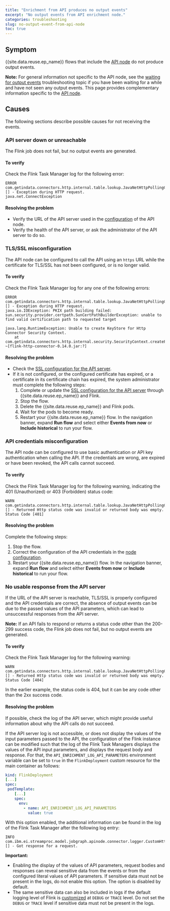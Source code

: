```yaml
---
title: "Enrichment from API produces no output events"
excerpt: "No output events from API enrichment node."
categories: troubleshooting
slug: no-output-event-from-api-node
toc: true
---
```


## Symptom

{{site.data.reuse.ep_name}} flows that include the [API node](../../nodes/enrichmentnode/#enrichment-from-an-api) do not produce output events.

**Note:** For general information not specific to the API node, see the [waiting for output events](../waiting-for-events/) troubleshooting topic if you have been waiting for a while and have not seen any output events. This page provides complementary information specific to the [API node](../../nodes/enrichmentnode/#enrichment-from-an-api).


## Causes

The following sections describe possible causes for not receiving the events.


### API server down or unreachable

The Flink job does not fail, but no output events are generated.

#### To verify

Check the Flink Task Manager log for the following error:

```
ERROR com.getindata.connectors.http.internal.table.lookup.JavaNetHttpPollingClient [] - Exception during HTTP request.
java.net.ConnectException
```

#### Resolving the problem

* Verify the URL of the API server used in the [configuration](../../nodes/enrichmentnode/#configuring-an-api-node) of the API node.
* Verify the health of the API server, or ask the administrator of the API server to do so.


### TLS/SSL misconfiguration

The API node can be configured to call the API using an `https` URL while the certificate for TLS/SSL has not been configured, or is no longer valid.

#### To verify

Check the Flink Task Manager log for any one of the following errors:

```shell
ERROR com.getindata.connectors.http.internal.table.lookup.JavaNetHttpPollingClient [] - Exception during HTTP request.
java.io.IOException: PKIX path building failed: sun.security.provider.certpath.SunCertPathBuilderException: unable to find valid certification path to requested target
```

```shell
java.lang.RuntimeException: Unable to create KeyStore for Http Connector Security Context.
	at com.getindata.connectors.http.internal.security.SecurityContext.createFromKeyStore(SecurityContext.java:95) ~[flink-http-connector-0.14.0.jar:?]
```

#### Resolving the problem

* Check the [SSL configuration for the API server](../../installing/configuring/#configuring-ssl-for-api-server-database-and-schema-registry).
* If it is not configured, or the configured certificate has expired, or a certificate in its certificate chain has expired, the system administrator must complete the following steps:
  1. Complete or update the [SSL configuration for the API server](../../installing/configuring/#configuring-ssl-for-api-server-database-and-schema-registry) through {{site.data.reuse.ep_name}} and Flink.
  1. Stop the flow.
  1. Delete the {{site.data.reuse.ep_name}} and Flink pods.
  1. Wait for the pods to become ready.
  1. Restart your {{site.data.reuse.ep_name}} flow. In the navigation banner, expand **Run flow** and select either **Events from now** or **Include historical** to run your flow.

### API credentials misconfiguration

The API node can be configured to use basic authentication or API key authentication when calling the API. If the credentials are wrong, are expired or have been revoked, the API calls cannot succeed.

#### To verify

Check the Flink Task Manager log for the following warning, indicating the 401 (Unauthorized) or 403 (Forbidden) status code:

```
WARN  com.getindata.connectors.http.internal.table.lookup.JavaNetHttpPollingClient [] - Returned Http status code was invalid or returned body was empty. Status Code [401]
```

#### Resolving the problem

Complete the following steps:
1. Stop the flow.
2. Correct the configuration of the API credentials in the [node configuration](../../nodes/enrichmentnode/#configuring-an-api-node).
6. Restart your {{site.data.reuse.ep_name}} flow. In the navigation banner, expand **Run flow** and select either **Events from now** or **Include historical** to run your flow.


### No usable response from the API server

If the URL of the API server is reachable, TLS/SSL is properly configured and the API credentials are correct, the absence of output events can be due to the passed values of the API parameters, which can lead to unsuccessful responses from the API server.

**Note:** If an API fails to respond or returns a status code other than the 200-299 success code, the Flink job does not fail, but no output events are generated.


#### To verify

Check the Flink Task Manager log for the following warning:

```
WARN  com.getindata.connectors.http.internal.table.lookup.JavaNetHttpPollingClient [] - Returned Http status code was invalid or returned body was empty. Status Code [404]
```

In the earlier example, the status code is 404, but it can be any code other than the 2xx success code.

#### Resolving the problem

If possible, check the log of the API server, which might provide useful information about why the API calls do not succeed.

If the API server log is not accessible, or does not display the values of the input parameters passed to the API, the configuration of the Flink instance can be modified such that the log of the Flink Task Managers displays the values of the API input parameters, and displays the request body and response. For that, the `API_ENRICHMENT_LOG_API_PARAMETERS` environment variable can be set to `true` in the `FlinkDeployment` custom resource for the main container as follows:


```yaml
kind: FlinkDeployment
[...]
spec:
 podTemplate:
    [...]
    spec:
      env:
        - name: API_ENRICHMENT_LOG_API_PARAMETERS
          value: true
```

With this option enabled, the additional information can be found in the log of the Flink Task Manager after the following log entry:
```
INFO  com.ibm.ei.streamproc.model.jobgraph.apinode.connector.logger.CustomHttpLookupPostRequestCallback [] - Got response for a request.
```

**Important:**
- Enabling the display of the values of API parameters, request bodies and responses can reveal sensitive data from the events or from the configured literal values of API parameters. If sensitive data must not be present in the logs, do not enable this option. The option is disabled by default.
- The same sensitive data can also be included in logs if the default logging level of Flink is [customized](../trace-logging/#for-the-ibm-operator-for-apache-flink-instance) at `DEBUG` or `TRACE` level. Do not set the `DEBUG` or `TRACE` level if sensitive data must not be present in the logs.

